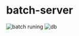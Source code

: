 # batch-server
![batch runing](https://user-images.githubusercontent.com/34923740/199949603-d854a2d0-4ac7-4277-80d0-c6694d61505c.PNG)
![db](https://user-images.githubusercontent.com/34923740/199949748-1319f69d-36b1-49aa-9f71-4bd68aae1e11.PNG)

